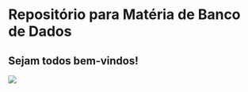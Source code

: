 # Repositório para Matéria de Banco de Dados

## Sejam todos bem-vindos!
![](https://media.giphy.com/media/DhstvI3zZ598Nb1rFf/source.gif)
